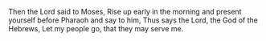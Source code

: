 Then the Lord said to Moses, Rise up early in the morning and present yourself before Pharaoh and say to him, Thus says the Lord, the God of the Hebrews, Let my people go, that they may serve me.
